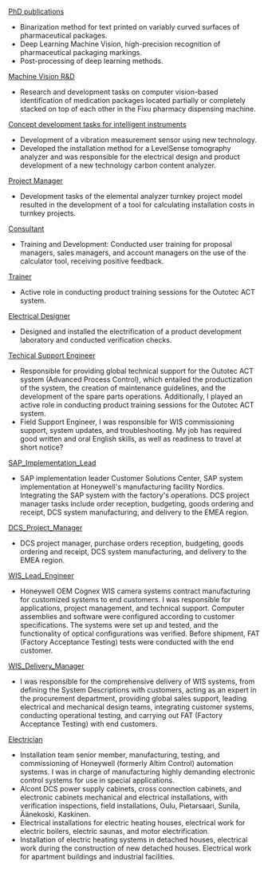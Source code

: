 [PhD publications](PhDPublicationsmd)
- Binarization method for text printed on variably curved surfaces of pharmaceutical packages.
- Deep Learning Machine Vision, high-precision recognition of pharmaceutical packaging markings.
- Post-processing of deep learning methods.

[Machine Vision R&D](FixuMachineVisionR&D.md)
- Research and development tasks on computer vision-based identification of medication packages located partially or completely stacked on top of each other in the Fixu pharmacy dispensing machine.

[Concept development tasks for intelligent instruments](IntelligentInstrumentsConceptDevelopment.md)
- Development of a vibration measurement sensor using new technology.
- Developed the installation method for a LevelSense tomography analyzer and was responsible for the electrical design and product development of a new technology carbon content analyzer.

[Project Manager](ElementalAnalyzerProjectManager.md)
- Development tasks of the elemental analyzer turnkey project model resulted in the development of a tool for calculating installation costs in turnkey projects.

[Consultant](ProjectModelDevelpomentConsultant.md)
- Training and Development: Conducted user training for proposal managers, sales managers, and account managers on the use of the calculator tool, receiving positive feedback.

[Trainer](ACTTrainer.md)
- Active role in conducting product training sessions for the Outotec ACT system.

[Electrical Designer](WISElectricalDesigner.md)
- Designed and installed the electrification of a product development laboratory and conducted verification checks.

[Techical Support Engineer](ACTTechicalSupportEngineer.md)
- Responsible for providing global technical support for the Outotec ACT system (Advanced Process Control), which entailed the productization of the system, the creation of maintenance guidelines, and the development of the spare parts operations. Additionally, I played an active role in conducting product training sessions for the Outotec ACT system.
- Field Support Engineer, I was responsible for WIS commissioning support, system updates, and troubleshooting. My job has required good written and oral English skills, as well as readiness to travel at short notice?

[SAP_Implementation_Lead](SAP_Implementation_Lead.md)
- SAP implementation leader Customer Solutions Center, SAP system implementation at Honeywell's manufacturing facility Nordics. Integrating the SAP system with the factory's operations. DCS project manager tasks include order reception, budgeting, goods ordering and receipt, DCS system manufacturing, and delivery to the EMEA region.

[DCS_Project_Manager](DCS_Project_Manager.md)
- DCS project manager, purchase orders reception, budgeting, goods ordering and receipt, DCS system manufacturing, and delivery to the EMEA region.

[WIS_Lead_Engineer](WIS_Lead_Engineer.md)
- Honeywell OEM Cognex WIS camera systems contract manufacturing for customized systems to end customers. I was responsible for applications, project management, and technical support. Computer assemblies and software were configured according to customer specifications. The systems were set up and tested, and the functionality of optical configurations was verified. Before shipment, FAT (Factory Acceptance Testing) tests were conducted with the end customer.

[WIS_Delivery_Manager](WIS_Delivery_Manager.md)
- I was responsible for the comprehensive delivery of WIS systems, from defining the System Descriptions with customers, acting as an expert in the procurement department, providing global sales support, leading electrical and mechanical design teams, integrating customer systems, conducting operational testing, and carrying out FAT (Factory Acceptance Testing) with end customers.

[Electrician](Electrician.md)

- Installation team senior member, manufacturing, testing, and commissioning of Honeywell (formerly Altim Control) automation systems. I was in charge of manufacturing highly demanding electronic control systems for use in special applications.
- Alcont DCS power supply cabinets, cross connection cabinets, and electronic cabinets mechanical and electrical installations, with verification inspections, field installations, Oulu, Pietarsaari, Sunila, Äänekoski, Kaskinen.
- Electrical installations for electric heating houses, electrical work for electric boilers, electric saunas, and motor electrification.
- Installation of electric heating systems in detached houses, electrical work during the construction of new detached houses. Electrical work for apartment buildings and industrial facilities.
